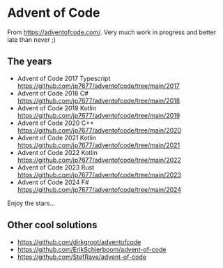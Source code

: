 # Advent of Code

From <https://adventofcode.com/>. Very much work in progress and better late than never ;)

## The years

- Advent of Code 2017 Typescript <https://github.com/jp7677/adventofcode/tree/main/2017>
- Advent of Code 2018 C# <https://github.com/jp7677/adventofcode/tree/main/2018>
- Advent of Code 2019 Kotlin <https://github.com/jp7677/adventofcode/tree/main/2019>
- Advent of Code 2020 C++ <https://github.com/jp7677/adventofcode/tree/main/2020>
- Advent of Code 2021 Kotlin <https://github.com/jp7677/adventofcode/tree/main/2021>
- Advent of Code 2022 Kotlin <https://github.com/jp7677/adventofcode/tree/main/2022>
- Advent of Code 2023 Rust <https://github.com/jp7677/adventofcode/tree/main/2023>
- Advent of Code 2024 F# <https://github.com/jp7677/adventofcode/tree/main/2024>

Enjoy the stars...

## Other cool solutions

- <https://github.com/dirkgroot/adventofcode>
- <https://github.com/ErikSchierboom/advent-of-code>
- <https://github.com/StefRave/advent-of-code>
